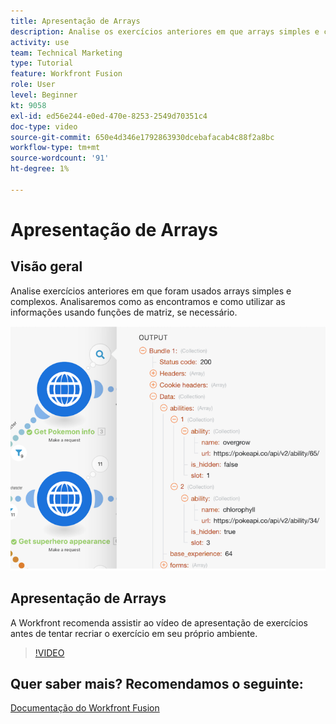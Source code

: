 ```yaml
---
title: Apresentação de Arrays
description: Analise os exercícios anteriores em que arrays simples e complexos eram usados em [!DNL Adobe Workfront Fusion].
activity: use
team: Technical Marketing
type: Tutorial
feature: Workfront Fusion
role: User
level: Beginner
kt: 9058
exl-id: ed56e244-e0ed-470e-8253-2549d70351c4
doc-type: video
source-git-commit: 650e4d346e1792863930dcebafacab4c88f2a8bc
workflow-type: tm+mt
source-wordcount: '91'
ht-degree: 1%

---
```


# Apresentação de Arrays

## Visão geral

Analise exercícios anteriores em que foram usados arrays simples e complexos. Analisaremos como as encontramos e como utilizar as informações usando funções de matriz, se necessário.

![Uma imagem de um cenário de Fusão](assets/final-functional-bits-and-bobs-1.png)

## Apresentação de Arrays

A Workfront recomenda assistir ao vídeo de apresentação de exercícios antes de tentar recriar o exercício em seu próprio ambiente.

>[!VIDEO](https://video.tv.adobe.com/v/335299/?quality=12&learn=on)


## Quer saber mais? Recomendamos o seguinte:

[Documentação do Workfront Fusion](https://experienceleague.adobe.com/docs/workfront/using/adobe-workfront-fusion/workfront-fusion-2.html?lang=en)
